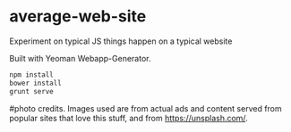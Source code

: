 # average-web-site
Experiment on typical JS things happen on a typical website

Built with Yeoman Webapp-Generator.

```bash
npm install
bower install
grunt serve
```

#photo credits.
Images used are from actual ads and content served from popular sites that love this stuff, and from https://unsplash.com/.
